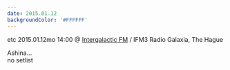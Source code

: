 ```yaml
---
date: 2015.01.12
backgroundColor: '#FFFFFF'
---
```


etc 2015.01.12mo 14:00 @ [Intergalactic FM](http://www.intergalacticfm.com/) / IFM3 Radio Galaxia, The Hague  

Ashina...  
no setlist